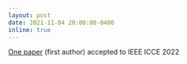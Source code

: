 ```yaml
---
layout: post
date: 2021-11-04 20:00:00-0400
inline: true
---
```


[One paper](https://ieeexplore.ieee.org/abstract/document/9730557) (first author) accepted to IEEE ICCE 2022